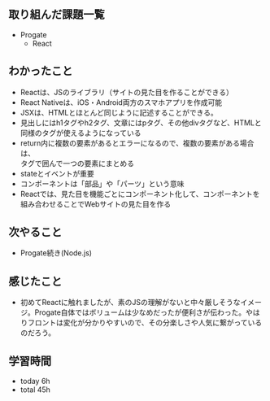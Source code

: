 ## 取り組んだ課題一覧
- Progate
  - React
## わかったこと
- Reactは、JSのライブラリ（サイトの見た目を作ることができる）
- React Nativeは、iOS・Android両方のスマホアプリを作成可能
- JSXは、HTMLとほとんど同じように記述することができる。
- 見出しにはh1タグやh2タグ、文章にはpタグ、その他divタグなど、HTMLと同様のタグが使えるようになっている
- return内に複数の要素があるとエラーになるので、複数の要素がある場合は、<div>タグで囲んで一つの要素にまとめる
- stateとイベントが重要
- コンポーネントは「部品」や「パーツ」という意味
- Reactでは、見た目を機能ごとにコンポーネント化して、コンポーネントを組み合わせることでWebサイトの見た目を作る
## 次やること
- Progate続き(Node.js)
## 感じたこと
- 初めてReactに触れましたが、素のJSの理解がないと中々厳しそうなイメージ。Progate自体ではボリュームは少なめだったが便利さが伝わった。やはりフロントは変化が分かりやすいので、その分楽しさや人気に繋がっているのだろう。
## 学習時間
- today 6h
- total 45h
